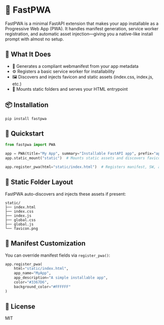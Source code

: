 # 🚀 FastPWA
FastPWA is a minimal FastAPI extension that makes your app installable as a Progressive Web App (PWA). It handles manifest generation, service worker registration, and automatic asset injection—giving you a native-like install prompt with almost no setup.

## 🌟 What It Does
- 🧾 Generates a compliant webmanifest from your app metadata
- ⚙️ Registers a basic service worker for installability
- 🖼️ Discovers and injects favicon and static assets (index.css, index.js, etc.)
- 🧩 Mounts static folders and serves your HTML entrypoint

## 📦 Installation
```commandline
pip install fastpwa
```

## 🧪 Quickstart
```python
from fastpwa import PWA

app = PWA(title="My App", summary="Installable FastAPI app", prefix="app")
app.static_mount("static")  # Mounts static assets and discovers favicon

app.register_pwa(html="static/index.html")  # Registers manifest, SW, and index route
```

## 📁 Static Folder Layout
FastPWA auto-discovers and injects these assets if present:
```
static/
├── index.html
├── index.css
├── index.js
├── global.css
├── global.js
└── favicon.png
```

## 🧬 Manifest Customization
You can override manifest fields via `register_pwa()`:
```python
app.register_pwa(
    html="static/index.html",
    app_name="MyApp",
    app_description="A simple installable app",
    color="#3367D6",
    background_color="#FFFFFF"
)
```

## 📜 License
MIT
